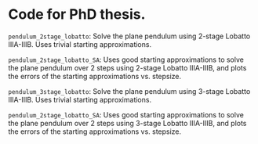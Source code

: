 # Code for PhD thesis.

`pendulum_2stage_lobatto`: Solve the plane pendulum using 2-stage Lobatto IIIA-IIIB.  Uses trivial starting approximations.

`pendulum_2stage_lobatto_SA`: Uses good starting approximations to solve the plane pendulum over 2 steps using 2-stage Lobatto IIIA-IIIB, and plots the errors of the starting approximations vs. stepsize.

`pendulum_3stage_lobatto`: Solve the plane pendulum using 3-stage Lobatto IIIA-IIIB.  Uses trivial starting approximations.

`pendulum_2stage_lobatto_SA`: Uses good starting approximations to solve the plane pendulum over 2 steps using 3-stage Lobatto IIIA-IIIB, and plots the errors of the starting approximations vs. stepsize.

